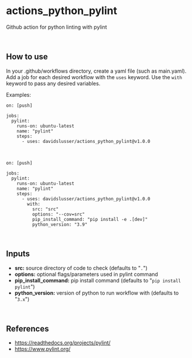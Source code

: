 # actions_python_pylint
Github action for python linting with pylint


<br/>

## How to use
In your .github/workflows directory, create a yaml file (such as main.yaml). Add a job for each desired workflow with the `uses` keyword. Use the `with` keyword to pass any desired variables.

Examples:

```
on: [push]

jobs:
  pylint:
    runs-on: ubuntu-latest
    name: "pylint"
    steps:
      - uses: davidslusser/actions_python_pylint@v1.0.0
```
<br/>

```
on: [push]

jobs:
  pylint:
    runs-on: ubuntu-latest
    name: "pylint"
    steps:
      - uses: davidslusser/actions_python_pylint@v1.0.0
        with:
          src: "src"
          options: "--cov=src"
          pip_install_command: "pip install -e .[dev]"
          python_version: "3.9"
```


<br/>

## Inputs
  - **src:** source directory of code to check (defaults to "`.`")
  - **options:** optional flags/parameters used in pylint command
  - **pip_install_command:** pip install command (defaults to "`pip install pylint`")
   - **python_version:** version of python to run workflow with (defaults to "`3.x`")


<br/>

## References
 - https://readthedocs.org/projects/pylint/
 - https://www.pylint.org/
